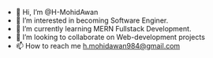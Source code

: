 - 👋 Hi, I’m @H-MohidAwan
- 👀 I’m interested in becoming Software Enginer.
- 🌱 I’m currently learning MERN Fullstack Development.
- 💞️ I’m looking to collaborate on Web-development projects 
- 📫 How to reach me h.mohidawan984@gmail.com

<!---
H-MohidAwan/H-MohidAwan is a ✨ special ✨ repository because its `README.md` (this file) appears on your GitHub profile.
You can click the Preview link to take a look at your changes.
--->
